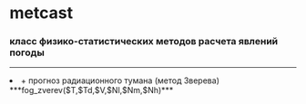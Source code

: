 # metcast
### **класс физико-статистических методов расчета явлений погоды**
<hr>
<li> + прогноз радиационного тумана (метод Зверева)</li>
***fog_zverev($T,$Td,$V,$Nl,$Nm,$Nh)***
        
